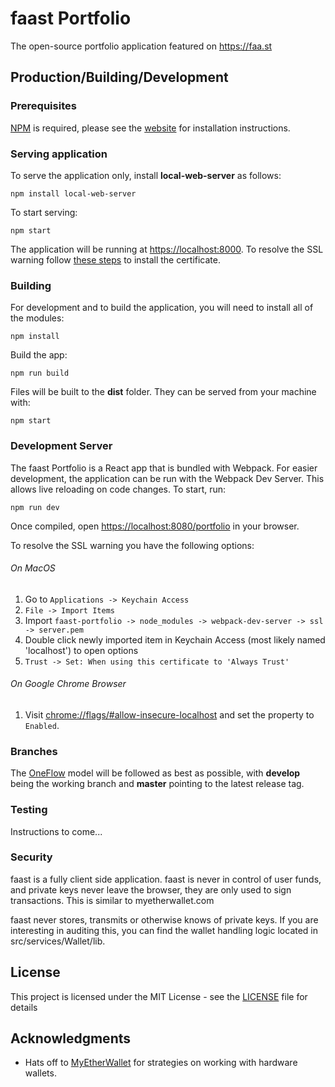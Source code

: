 # faast Portfolio

The open-source portfolio application featured on https://faa.st

## Production/Building/Development

### Prerequisites

[NPM](https://www.npmjs.com/) is required, please see the [website](https://docs.npmjs.com/getting-started/installing-node) for installation instructions.

### Serving application

To serve the application only, install **local-web-server** as follows:
```
npm install local-web-server
```

To start serving:
```
npm start
```

The application will be running at [https://localhost:8000](https://localhost:8000). To resolve the SSL warning follow [these steps](https://github.com/lwsjs/local-web-server/wiki/How-to-get-the-%22green-padlock%22-using-the-built-in-certificate) to install the certificate.

### Building

For development and to build the application, you will need to install all of the modules:
```
npm install
```

Build the app:
```
npm run build
```

Files will be built to the **dist** folder. They can be served from your machine with:
```
npm start
```

### Development Server

The faast Portfolio is a React app that is bundled with Webpack. For easier development, the application can be run with the Webpack Dev Server. This allows live reloading on code changes. To start, run:
```
npm run dev
```

Once compiled, open [https://localhost:8080/portfolio](https://localhost:8080/portfolio) in your browser.

To resolve the SSL warning you have the following options:
###### On MacOS
1. Go to `Applications -> Keychain Access`
2. `File -> Import Items`
3. Import `faast-portfolio -> node_modules -> webpack-dev-server -> ssl -> server.pem`
4. Double click newly imported item in Keychain Access (most likely named 'localhost') to open options
5. `Trust -> Set: When using this certificate to 'Always Trust'`

###### On Google Chrome Browser
1. Visit [chrome://flags/#allow-insecure-localhost](chrome://flags/#allow-insecure-localhost) and set the property to `Enabled`.

### Branches

The [OneFlow](http://endoflineblog.com/oneflow-a-git-branching-model-and-workflow) model will be followed as best as possible, with **develop** being the working branch and **master** pointing to the latest release tag.


### Testing

Instructions to come...

### Security

faast is a fully client side application. faast is never in control of user funds, and private keys never leave the browser, they are only used to sign transactions. This is similar to myetherwallet.com

faast never stores, transmits or otherwise knows of private keys. If you are interesting in auditing this, you can find the wallet handling logic located in src/services/Wallet/lib.

## License

This project is licensed under the MIT License - see the [LICENSE](LICENSE) file for details

## Acknowledgments

* Hats off to [MyEtherWallet](https://www.myetherwallet.com/) for strategies on working with hardware wallets.
